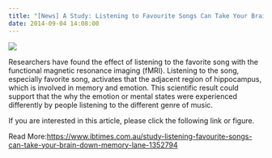 ```yaml
---
title: "[News] A Study: Listening to Favourite Songs Can Take Your Brain Down Memory Lane"
date: 2014-09-04 14:08:00
---
```


![](https://www.ibtimes.com.au/sites/au.ibtimes.com/files/styles/v2_article_large/public/2014/08/20/450502-singer-katy-perry-performs-at-a-concert-commemorating-the-special-olym.JPG?itok=j488iZtF#25)

Researchers have found the effect of listening to the favorite song with the functional magnetic resonance imaging (fMRI). Listening to the song, especially favorite song, activates that the adjacent region of hippocampus, which is involved in memory and emotion. This scientific result could support that the why the emotion or mental states were experienced differently by people listening to the different genre of music. 

If you are interested in this article, please click the following link or figure.  

Read More:<https://www.ibtimes.com.au/study-listening-favourite-songs-can-take-your-brain-down-memory-lane-1352794>

